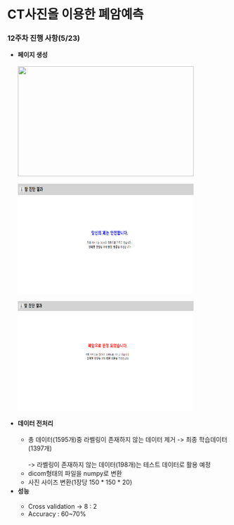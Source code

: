 # CT사진을 이용한 폐암예측


### 12주차 진행 사항(5/23)
- <b>페이지 생성</b><br></br>
<img src="https://github.com/SeongCheol-Kim/prediction_of_lung_cancer/blob/master/example_pic/%ED%99%88.png?raw=true" width="400" height="250" align="middle"></img>
<br></br>
<img src="https://github.com/SeongCheol-Kim/prediction_of_lung_cancer/blob/master/example_pic/%ED%8C%90%EC%A0%951.png?raw=true" width="400" height="250" align="middle"></img>
<br></br>
<img src="https://github.com/SeongCheol-Kim/prediction_of_lung_cancer/blob/master/example_pic/%ED%8C%90%EC%A0%952.png?raw=true" width="400" height="250" align="middle"></img>
<br></br>
- <b>데이터 전처리</b><br></br>
    * 총 데이터(1595개)중 라벨링이 존재하지 않는 데이터 제거 -> 최종 학습데이터(1397개)<br></br>
        -> 라벨링이 존재하지 않는 데이터(198개)는 테스트 데이터로 활용 예정
    * dicom형태의 파일을 numpy로 변환
    * 사진 사이즈 변환(1장당 150 * 150 * 20)
- <b>성능</b><br></br>
    * Cross validation -> 8 : 2 
    * Accuracy : 60~70% 